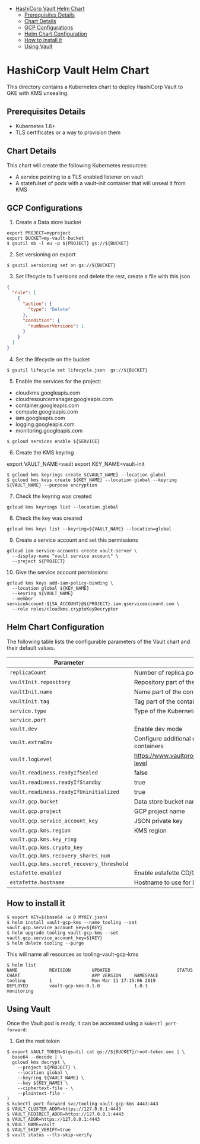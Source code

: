 - [HashiCorp Vault Helm Chart](#hashicorp-vault-helm-chart)
  - [Prerequisites Details](#prerequisites-details)
  - [Chart Details](#chart-details)
  - [GCP Configurations](#gcp-configurations)
  - [Helm Chart Configuration](#helm-chart-configuration)
  - [How to install it](#how-to-install-it)
  - [Using Vault](#using-vault)
  
# HashiCorp Vault Helm Chart

This directory contains a Kubernetes chart to deploy HashiCorp Vault to GKE with KMS unsealing.

## Prerequisites Details

* Kubernetes 1.6+
* TLS certificates or a way to provision them 

## Chart Details

This chart will create the following Kubernetes resources:
* A service pointing to a TLS enabled listener on vault
* A statefulset of pods with a vault-init container that will unseal it from KMS

## GCP Configurations
1. Create a Data store bucket
```console
export PROJECT=myproject
export BUCKET=my-vault-bucket
$ gsutil mb -l eu -p ${PROJECT} gs://${BUCKET}
```

2. Set versioning on 
export
```console
$ gsutil versioning set on gs://${BUCKET}
```

3. Set lifecycle to 1 versions and delete the rest, create a file with this json

```json
{
  "rule": [
    {
      "action": {
        "type": "Delete"
      },
      "condition": {
        "numNewerVersions": 1
      }
    }
  ]
}
```
4. Set the lifecycle on the bucket

```console
$ gsutil lifecycle set lifecycle.json  gs://${BUCKET}
```
5. Enable the services for the project:

* cloudkms.googleapis.com
* cloudresourcemanager.googleapis.com
* container.googleapis.com
* compute.googleapis.com
* iam.googleapis.com
* logging.googleapis.com
* monitoring.googleapis.com

```console
$ gcloud services enable ${SERVICE}
```

6. Create the KMS keyring

export VAULT_NAME=vault
export KEY_NAME=vault-init
```console
$ gcloud kms keyrings create ${VAULT_NAME} --location global
$ gcloud kms keys create ${KEY_NAME} --location global --keyring ${VAULT_NAME} --purpose encryption
```
7. Check the keyring was created

```console
gcloud kms keyrings list --location global
```
8. Check the key was created

```console
gcloud kms keys list --keyring=${VAULT_NAME} --location=global
```
9. Create a service account and set this permissions

```console 
gcloud iam service-accounts create vault-server \
  --display-name "vault service account" \
  --project ${PROJECT}
```

10. Give the service account permissions

```console
gcloud kms keys add-iam-policy-binding \
  --location global ${KEY_NAME}
  --keyring ${VAULT_NAME}
  --member serviceAccount:${SA_ACCOUNT}@${PROJECT}.iam.gserviceaccount.com \
  --role roles/cloudkms.cryptoKeyDecrypter
```

## Helm Chart Configuration

The following table lists the configurable parameters of the Vault chart and their default values.

| Parameter                                 | Description                                                         | Default             |
| ----------------------------------------- | ------------------------------------------------------------------- | ------------------- |
| `replicaCount`                            | Number of replica pods to run                                       | `3`                 |
| `vaultInit.repository`                    | Repository part of the container image URL                          | `sethvargo`         |
| `vaultInit.name`                          | Name part of the container image URL                                | `vault-init`        |
| `vaultInit.tag`                           | Tag part of the container image URL                                 | `1.0.0`             |
| `service.type`                            | Type of the Kubernetes service                                      | `ClusterIP`         |
| `service.port`                            |                                                                     | `8200`              |
| `vault.dev`                               | Enable dev mode                                                     | `true`              |
| `vault.extraEnv`                          | Configure additional environment variables for the Vault containers | `{}`                |
| `vault.logLevel`                          | https://www.vaultproject.io/docs/commands/server.html#log-level     | `info`              |
| `vault.readiness.readyIfSealed`           | false                                                               |                     |
| `vault.readiness.readyIfStandby`          | true                                                                |                     |
| `vault.readiness.readyIfUninitialized`    | true                                                                |                     |
| `vault.gcp.bucket`                        | Data store bucket name                                              | `vault-bucket`      |
| `vault.gcp.project`                       | GCP project name                                                    | `myproject`         |
| `vault.gcp.service_account_key`           | JSON private key                                                    |                     |
| `vault.gcp.kms.region`                    | KMS region                                                          | `global`            |
| `vault.gcp.kms.key_ring`                  |                                                                     | `vault`             |
| `vault.gcp.kms.crypto_key`                |                                                                     | `vault-init`        |
| `vault.gcp.kms.recovery_shares_num`       |                                                                     | `5`                 |
| `vault.gcp.kms.secret_recovery_threshold` |                                                                     | `3`                 |
| `estafette.enabled`                       | Enable estafette CD/CI support: https://estafette.io/usage/         | `false`             |
| `estafette.hostname`                      | Hostname to use for LetEncrypt and Cloudflare                       | `vault.example.com` |


## How to install it

```console
$ export KEY=$(base64 -w 0 MYKEY.json)
$ helm install vault-gcp-kms --name tooling --set vault.gcp.service_account_key=${KEY} 
$ helm upgrade tooling vault-gcp-kms --set vault.gcp.service_account_key=${KEY}
$ helm delete tooling --purge
```

This will name all resources as tooling-vault-gcp-kms

```console
$ helm list
NAME            REVISION        UPDATED                         STATUS          CHART                           APP VERSION     NAMESPACE    
tooling         1               Mon Mar 11 17:15:06 2019        DEPLOYED        vault-gcp-kms-0.1.0             1.0.3           monitoring
```
## Using Vault

Once the Vault pod is ready, it can be accessed using a `kubectl port-forward`:

1. Get the root token

```console
$ export VAULT_TOKEN=$(gsutil cat gs://${BUCKET}/root-token.enc | \
  base64 --decode | \
  gcloud kms decrypt \
    --project ${PROJECT} \
    --location global \
    --keyring ${VAULT_NAME} \
    --key ${KEY_NAME} \
    --ciphertext-file - \
    --plaintext-file - 
)
$ kubectl port-forward svc/tooling-vault-gcp-kms 4443:443
$ VAULT_CLUSTER_ADDR=https://127.0.0.1:4443
$ VAULT_REDIRECT_ADDR=https://127.0.0.1:4443
$ VAULT_ADDR=https://127.0.0.1:4443
$ VAULT_NAME=vault
$ VAULT_SKIP_VERIFY=true
$ vault status --tls-skip-verify
```


